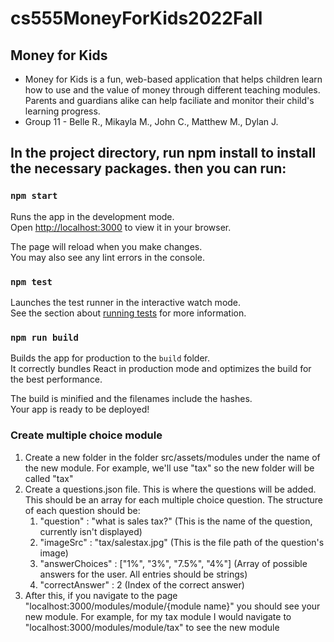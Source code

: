 # cs555MoneyForKids2022Fall

## Money for Kids  
- Money for Kids is a fun, web-based application that helps children learn how to use and the value of money through different teaching modules. Parents and guardians alike can help faciliate and monitor their child's learning progress. 
- Group 11 - Belle R., Mikayla M., John C., Matthew M., Dylan J. 

## In the project directory, run npm install to install the necessary packages. then you can run:

### `npm start`

Runs the app in the development mode.\
Open [http://localhost:3000](http://localhost:3000) to view it in your browser.

The page will reload when you make changes.\
You may also see any lint errors in the console.

### `npm test`

Launches the test runner in the interactive watch mode.\
See the section about [running tests](https://facebook.github.io/create-react-app/docs/running-tests) for more information.

### `npm run build`

Builds the app for production to the `build` folder.\
It correctly bundles React in production mode and optimizes the build for the best performance.

The build is minified and the filenames include the hashes.\
Your app is ready to be deployed!

### Create multiple choice module
1. Create a new folder in the folder src/assets/modules under the name of the new module. For example, we'll use "tax" so the new folder will be called "tax"
2. Create a questions.json file. This is where the questions will be added. This should be an array for each multiple choice question. The structure of each question should be:
    1. "question" : "what is sales tax?" (This is the name of the question, currently isn't displayed)
    2. "imageSrc" : "tax/salestax.jpg" (This is the file path of the question's image)
    3. "answerChoices" : ["1%", "3%", "7.5%", "4%"] (Array of possible answers for the user. All entries should be strings)
    4. "correctAnswer" : 2 (Index of the correct answer)
3. After this, if you navigate to the page "localhost:3000/modules/module/{module name}" you should see your new module. For example, for my tax module I would navigate to "localhost:3000/modules/module/tax" to see the new module

